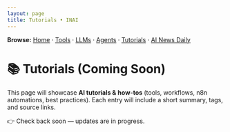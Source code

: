 ```yaml
---
layout: page
title: Tutorials • INAI
---
```

**Browse:** [Home](index.md) · [Tools](tools.md) · [LLMs](llms.md) · [Agents](agents.md) · [Tutorials](tutorials.md) · [AI News Daily](news.md)
# 📚 Tutorials (Coming Soon)

This page will showcase **AI tutorials & how-tos** (tools, workflows, n8n automations, best practices).
Each entry will include a short summary, tags, and source links.

👉 Check back soon — updates are in progress.
